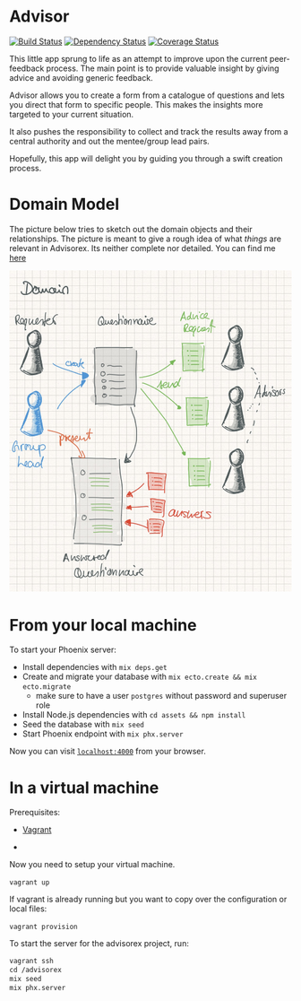 # Advisor

[![Build Status](https://travis-ci.org/felipesere/advisorex.svg?branch=master)](https://travis-ci.org/felipesere/advisorex)
[![Dependency Status](https://dependencyci.com/github/felipesere/advisorex/badge)](https://dependencyci.com/github/felipesere/advisorex)
[![Coverage Status](https://coveralls.io/repos/github/felipesere/advisorex/badge.svg?branch=master)](https://coveralls.io/github/felipesere/advisorex?branch=master)

This little app sprung to life as an attempt to improve upon the current peer-feedback process.
The main point is to provide valuable insight by giving advice and avoiding generic feedback.

Advisor allows you to create a form from a catalogue of questions and lets you direct that form to specific people.
This makes the insights more targeted to your current situation.

It also pushes the responsibility to collect and track the results away from a central authority and out the mentee/group lead pairs.

Hopefully, this app will delight you by guiding you through a swift creation process.

# Domain Model

The picture below tries to sketch out the domain objects and their relationships. The picture is meant to give a rough idea of what
_things_ are relevant in Advisorex.
Its neither complete nor detailed.
You can find me [here](lib/advisor/core/README.md)

![Domain Model](doc/domain-model.jpg)

# From your local machine

To start your Phoenix server:

  * Install dependencies with `mix deps.get`
  * Create and migrate your database with `mix ecto.create && mix ecto.migrate` 
    *  make sure to have a user `postgres` without password and superuser role
  * Install Node.js dependencies with `cd assets && npm install`
  * Seed the database with `mix seed`
  * Start Phoenix endpoint with `mix phx.server`

Now you can visit [`localhost:4000`](http://localhost:4000) from your browser.

# In a virtual machine

Prerequisites:

- [Vagrant](https://www.vagrantup.com/docs/installation/)

- [](https://www.virtualbox.org/)


Now you need to setup your virtual machine.

`vagrant up`

If vagrant is already running but you want to copy over the configuration or local files:

`vagrant provision`

To start the server for the advisorex project, run:

``` unix
vagrant ssh
cd /advisorex
mix seed
mix phx.server
```
